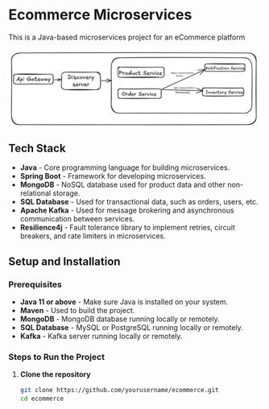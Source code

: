 # Ecommerce Microservices

This is a Java-based microservices project for an eCommerce platform

![Ecommerce](images/image.png)

## Tech Stack

- **Java** - Core programming language for building microservices.
- **Spring Boot** - Framework for developing microservices.
- **MongoDB** - NoSQL database used for product data and other non-relational storage.
- **SQL Database** - Used for transactional data, such as orders, users, etc.
- **Apache Kafka** - Used for message brokering and asynchronous communication between services.
- **Resilience4j** - Fault tolerance library to implement retries, circuit breakers, and rate limiters in microservices.


## Setup and Installation

### Prerequisites

- **Java 11 or above** - Make sure Java is installed on your system.
- **Maven** - Used to build the project.
- **MongoDB** - MongoDB database running locally or remotely.
- **SQL Database** - MySQL or PostgreSQL running locally or remotely.
- **Kafka** - Kafka server running locally or remotely.

### Steps to Run the Project

1. **Clone the repository**

   ```bash
   git clone https://github.com/yourusername/ecommerce.git
   cd ecommerce
